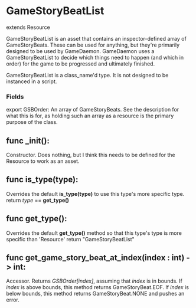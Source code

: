 # GameStoryBeatList 
extends Resource

GameStoryBeatList is an asset that contains an inspector-defined array of GameStoryBeats. These can be used for anything, but they're primarily designed to be used by GameDaemon. GameDaemon uses a GameStoryBeatList to decide which things need to happen (and which in order) for the game to be progressed and ultimately finished.

GameStoryBeatList is a class_name'd type. It is not designed to be instanced in a script.

### Fields
export GSBOrder: An array of GameStoryBeats. See the description for what this is for, as holding such an array as a resource is the primary purpose of the class.

## func _init():
Constructor. Does nothing, but I think this needs to be defined for the Resource to work as an asset.

## func is_type(type): 
Overrides the default **is_type(type)** to use this type's more specific type. 
return _type_ == **get_type()**

## func get_type(): 
Overrides the default **get_type()** method so that this type's type is more specific than 'Resource'
return "GameStoryBeatList"
	
## func get_game_story_beat_at_index(index : int) -> int:
Accessor. Returns _GSBOrder[index]_, assuming that _index_ is in bounds. If _index_ is above bounds, this method returns GameStoryBeat.EOF. If _index_ is below bounds, this method returns GameStoryBeat.NONE and pushes an error.